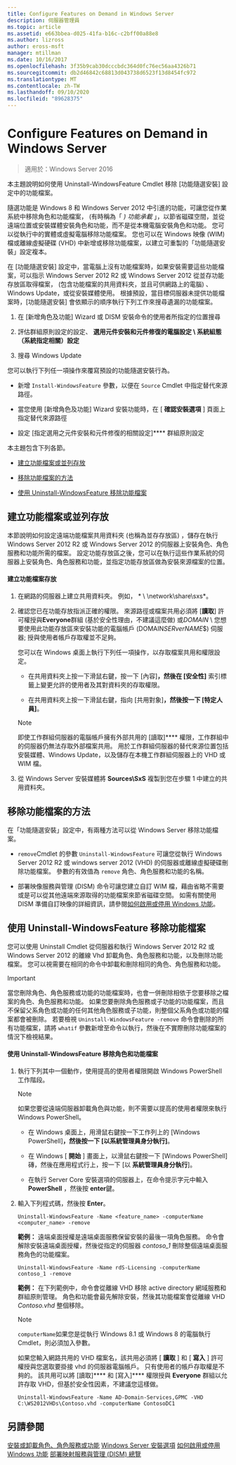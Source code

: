 ```yaml
---
title: Configure Features on Demand in Windows Server
description: 伺服器管理員
ms.topic: article
ms.assetid: e663bbea-d025-41fa-b16c-c2bff00a88e8
ms.author: lizross
author: eross-msft
manager: mtillman
ms.date: 10/16/2017
ms.openlocfilehash: 3f35b9cab30dcccbdc364d0fc76ec56aa4326b71
ms.sourcegitcommit: db2d46842c68813d043738d6523f13d8454fc972
ms.translationtype: MT
ms.contentlocale: zh-TW
ms.lasthandoff: 09/10/2020
ms.locfileid: "89628375"
---
```

# <a name="configure-features-on-demand-in-windows-server"></a>Configure Features on Demand in Windows Server

>適用於：Windows Server 2016

本主題說明如何使用 Uninstall-WindowsFeature Cmdlet 移除 [功能隨選安裝] 設定中的功能檔案。

隨選功能是 Windows 8 和 Windows Server 2012 中引進的功能，可讓您從作業系統中移除角色和功能檔案， (有時稱為「 *) 功能承載* 」，以節省磁碟空間，並從遠端位置或安裝媒體安裝角色和功能，而不是從本機電腦安裝角色和功能。 您可以從執行中的實體或虛擬電腦移除功能檔案。 您也可以在 Windows 映像 (WIM) 檔或離線虛擬硬碟 (VHD) 中新增或移除功能檔案，以建立可重製的「功能隨選安裝」設定複本。

在 [功能隨選安裝] 設定中，當電腦上沒有功能檔案時，如果安裝需要這些功能檔案，可以指示 Windows Server 2012 R2 或 Windows Server 2012 從並存功能存放區取得檔案， (包含功能檔案的共用資料夾，並且可供網路上的電腦) 、Windows Update，或從安裝媒體使用。 根據預設，當目標伺服器未提供功能檔案時，[功能隨選安裝] 會依顯示的順序執行下列工作來搜尋遺漏的功能檔案。

1.  在 [新增角色及功能] Wizard 或 DISM 安裝命令的使用者所指定的位置搜尋

2.  評估群組原則設定的設定、 **選用元件安裝和元件修復的電腦設定 \ 系統組態（系統指定相關）設定**

3.  搜尋 Windows Update

您可以執行下列任一項操作來覆寫預設的功能隨選安裝行為。

-   新增 `Install-WindowsFeature` 參數，以便在 `Source` Cmdlet 中指定替代來源路徑。

-   當您使用 [新增角色及功能] Wizard 安裝功能時，在 [ **確認安裝選項** ] 頁面上指定替代來源路徑

-   設定 [指定選用之元件安裝和元件修復的相關設定]**** 群組原則設定

本主題包含下列各節。

-   [建立功能檔案或並列存放](#BKMK_store)

-   [移除功能檔案的方法](#BKMK_methods)

-   [使用 Uninstall-WindowsFeature 移除功能檔案](#BKMK_remove)

## <a name="create-a-feature-file-or-side-by-side-store"></a><a name=BKMK_store></a>建立功能檔案或並列存放
本節說明如何設定遠端功能檔案共用資料夾 (也稱為並存存放區) ，儲存在執行 Windows Server 2012 R2 或 Windows Server 2012 的伺服器上安裝角色、角色服務和功能所需的檔案。 設定功能存放區之後，您可以在執行這些作業系統的伺服器上安裝角色、角色服務和功能，並指定功能存放區做為安裝來源檔案的位置。

#### <a name="to-create-a-feature-file-store"></a>建立功能檔案存放

1.  在網路的伺服器上建立共用資料夾。 例如， * \\ \network\share\sxs*。

2.  確認您已在功能存放指派正確的權限。 來源路徑或檔案共用必須將 [**讀取**] 許可權授與**Everyone**群組 (基於安全性理由，不建議這麼做) 或*DOMAIN* \\ 您想要使用此功能存放區來安裝功能的電腦帳戶 (DOMAIN*SERverNAME*$) 伺服器; 授與使用者帳戶存取權並不足夠。

    您可以在 Windows 桌面上執行下列任一項操作，以存取檔案共用和權限設定。

    -   在共用資料夾上按一下滑鼠右鍵，按一下 [內容]****，然後在 [安全性]**** 索引標籤上變更允許的使用者及其對資料夾的存取權限。

    -   在共用資料夾上按一下滑鼠右鍵，指向 [共用對象]****，然後按一下 [特定人員]****。

    > [!NOTE]
    > 即使工作群組伺服器的電腦帳戶擁有外部共用的 [讀取]**** 權限，工作群組中的伺服器仍無法存取外部檔案共用。 用於工作群組伺服器的替代來源位置包括安裝媒體、Windows Update，以及儲存在本機工作群組伺服器上的 VHD 或 WIM 檔。

3.  從 Windows Server 安裝媒體將 **Sources\SxS** 複製到您在步驟 1 中建立的共用資料夾。

## <a name="methods-of-removing-feature-files"></a><a name=BKMK_methods></a>移除功能檔案的方法
在「功能隨選安裝」設定中，有兩種方法可以從 Windows Server 移除功能檔案。

-   `remove`Cmdlet 的參數 `Uninstall-WindowsFeature` 可讓您從執行 Windows Server 2012 R2 或 windows server 2012 (VHD) 的伺服器或離線虛擬硬碟刪除功能檔案。 參數的有效值為 `remove` 角色、角色服務和功能的名稱。

-   部署映像服務與管理 (DISM) 命令可讓您建立自訂 WIM 檔，藉由省略不需要或是可以從其他遠端來源取得的功能檔案來節省磁碟空間。 如需有關使用 DISM 準備自訂映像的詳細資訊，請參閱[如何啟用或停用 Windows 功能](/previous-versions/windows/it-pro/windows-8.1-and-8/hh824822(v=win.10))。

## <a name="remove-feature-files-by-using-uninstall-windowsfeature"></a><a name=BKMK_remove></a>使用 Uninstall-WindowsFeature 移除功能檔案
您可以使用 Uninstall Cmdlet 從伺服器和執行 Windows Server 2012 R2 或 Windows Server 2012 的離線 Vhd 卸載角色、角色服務和功能，以及刪除功能檔案。 您可以視需要在相同的命令中卸載和刪除相同的角色、角色服務和功能。

> [!IMPORTANT]
> 當您刪除角色、角色服務或功能的功能檔案時，也會一併刪除相依于您要移除之檔案的角色、角色服務和功能。 如果您要刪除角色服務或子功能的功能檔案，而且不保留父系角色或功能的任何其他角色服務或子功能，則整個父系角色或功能的檔案都會被刪除。 若要檢視 `Uninstall-WindowsFeature -remove` 命令會刪除的所有功能檔案，請將 `whatif` 參數新增至命令以執行，然後在不實際刪除功能檔案的情況下檢視結果。

#### <a name="to-remove-role-and-feature-files-by-using-uninstall-windowsfeature"></a>使用 Uninstall-WindowsFeature 移除角色和功能檔案

1.  執行下列其中一個動作，使用提高的使用者權限開啟 Windows PowerShell 工作階段。

    > [!NOTE]
    > 如果您要從遠端伺服器卸載角色與功能，則不需要以提高的使用者權限來執行 Windows PowerShell。

    -   在 Windows 桌面上，用滑鼠右鍵按一下工作列上的 [Windows PowerShell]****，然後按一下 [以系統管理員身分執行]****。

    -   在 Windows [ **開始** ] 畫面上，以滑鼠右鍵按一下 [Windows PowerShell] 磚，然後在應用程式行上，按一下 [以 **系統管理員身分執行**]。

    -   在執行 Server Core 安裝選項的伺服器上，在命令提示字元中輸入 **PowerShell** ，然後按 **enter**鍵。

2.  輸入下列程式碼，然後按 **Enter**。

    ```
    Uninstall-WindowsFeature -Name <feature_name> -computerName <computer_name> -remove
    ```

    **範例：** 遠端桌面授權是遠端桌面服務保留安裝的最後一項角色服務。 命令會解除安裝遠端桌面授權，然後從指定的伺服器 *contoso_1* 刪除整個遠端桌面服務角色的功能檔案。

    ```
    Uninstall-WindowsFeature -Name rdS-Licensing -computerName contoso_1 -remove
    ```

    **範例：** 在下列範例中，命令會從離線 VHD 移除 active directory 網域服務和群組原則管理。 角色和功能會最先解除安裝，然後其功能檔案會從離線 VHD *Contoso.vhd* 整個移除。

    > [!NOTE]
    > `computerName`如果您是從執行 Windows 8.1 或 Windows 8 的電腦執行 Cmdlet，則必須加入參數。
    >
    > 如果您輸入網路共用的 VHD 檔案名，該共用必須將 [ **讀取** ] 和 [ **寫入** ] 許可權授與您選取要掛接 vhd 的伺服器電腦帳戶。 只有使用者的帳戶存取權是不夠的。 該共用可以將 [讀取]**** 和 [寫入]**** 權限授與 **Everyone** 群組以允許存取 VHD，但基於安全性因素，不建議您這樣做。

    ```
    Uninstall-WindowsFeature -Name AD-Domain-Services,GPMC -VHD C:\WS2012VHDs\Contoso.vhd -computerName ContosoDC1
    ```

## <a name="see-also"></a>另請參閱
[安裝或卸載角色、角色服務或功能](install-or-uninstall-roles-role-services-or-features.md) 
[Windows Server 安裝選項](/previous-versions/windows/it-pro/windows-server-2012-R2-and-2012/hh831786(v=ws.11)) 
[如何啟用或停用 Windows 功能](/previous-versions/windows/it-pro/windows-8.1-and-8/hh824822(v=win.10)) 
[部署映射服務與管理 (DISM) 總覽](/previous-versions/windows/it-pro/windows-8.1-and-8/hh825236(v=win.10))